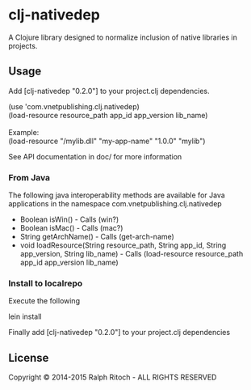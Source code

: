 # clj-nativedep

A Clojure library designed to normalize inclusion of native libraries
in projects.

## Usage

Add [clj-nativedep "0.2.0"] to your project.clj dependencies.


(use 'com.vnetpublishing.clj.nativedep)<br />
(load-resource resource_path app_id app_version lib_name)<br />
<br />
Example:<br />
(load-resource "/mylib.dll" "my-app-name" "1.0.0" "mylib")<br />

See API documentation in doc/ for more information

### From Java

The following java interoperability methods are available for Java 
applications in the namespace com.vnetpublishing.clj.nativedep

* Boolean isWin() - Calls (win?)
* Boolean isMac() - Calls (mac?)
* String getArchName() - Calls (get-arch-name)
* void loadResource(String resource_path, 
   String app_id, 
   String app_version, 
   String lib_name) - Calls (load-resource resource_path app_id app_version lib_name)

### Install to localrepo

Execute the following

lein install

Finally add [clj-nativedep "0.2.0"] to your project.clj dependencies

## License

Copyright © 2014-2015 Ralph Ritoch - ALL RIGHTS RESERVED

